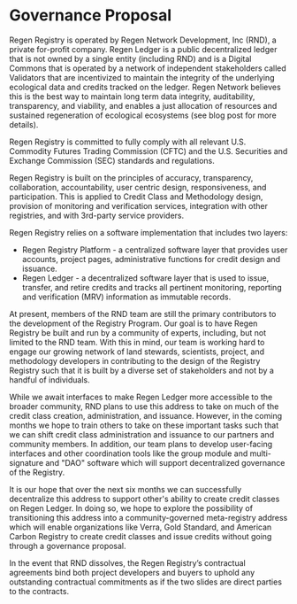 # Governance Proposal

Regen Registry is operated by Regen Network Development, Inc (RND), a private for-profit company. Regen Ledger is a public decentralized ledger that is not owned by a single entity (including RND) and is a Digital Commons that is operated by a network of independent stakeholders called Validators that are incentivized to maintain the integrity of the underlying ecological data and credits tracked on the ledger. Regen Network believes this is the best way to maintain long term data integrity, auditability, transparency, and viability, and enables a just allocation of resources and sustained regeneration of ecological ecosystems (see blog post for more details).

Regen Registry is committed to fully comply with all relevant U.S. Commodity Futures Trading Commission (CFTC) and the U.S. Securities and Exchange Commission (SEC) standards and regulations.

Regen Registry is built on the principles of accuracy, transparency, collaboration, accountability, user centric design, responsiveness, and participation. This is applied to Credit Class and Methodology design, provision of monitoring and verification services, integration with other registries, and with 3rd-party service providers.

Regen Registry relies on a software implementation that includes two layers:&#x20;

* Regen Registry Platform - a centralized software layer that provides user accounts, project pages, administrative functions for credit design and issuance.
* Regen Ledger - a decentralized software layer that is used to issue, transfer, and retire credits and tracks all pertinent monitoring, reporting and verification (MRV) information as immutable records.

At present, members of the RND team are still the primary contributors to the development of the Registry Program.  Our goal is to have Regen Registry be built and run by a community of experts, including, but not limited to the RND team. With this in mind, our team is working hard to engage our growing network of land stewards, scientists, project, and methodology developers in contributing to the design of the Registry Registry such that it is built by a diverse set of stakeholders and not by a handful of individuals.

While we await interfaces to make Regen Ledger more accessible to the broader community, RND plans to use this address to take on much of the credit class creation, administration, and issuance. However, in the coming months we hope to train others to take on these important tasks such that we can shift credit class administration and issuance to our partners and community members. In addition, our team plans to develop user-facing interfaces and other coordination tools like the group module and multi-signature and "DAO" software which will support decentralized governance of the Registry.

It is our hope that over the next six months we can successfully decentralize this address to support other's ability to create credit classes on Regen Ledger. In doing so, we hope to explore the possibility of transitioning this address into a community-governed meta-registry address which will enable organizations like Verra, Gold Standard, and American Carbon Registry to create credit classes and issue credits without going through a governance proposal.

In the event that RND dissolves, the Regen Registry’s contractual agreements bind both project developers and buyers to uphold any outstanding contractual commitments as if the two slides are direct parties to the contracts.
